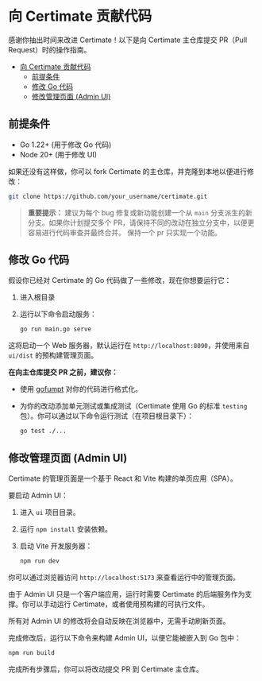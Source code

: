 # 向 Certimate 贡献代码

感谢你抽出时间来改进 Certimate！以下是向 Certimate 主仓库提交 PR（Pull Request）时的操作指南。

- [向 Certimate 贡献代码](#向-certimate-贡献代码)
  - [前提条件](#前提条件)
  - [修改 Go 代码](#修改-go-代码)
  - [修改管理页面 (Admin UI)](#修改管理页面-admin-ui)

## 前提条件

- Go 1.22+ (用于修改 Go 代码)
- Node 20+ (用于修改 UI)

如果还没有这样做，你可以 fork Certimate 的主仓库，并克隆到本地以便进行修改：

```bash
git clone https://github.com/your_username/certimate.git
```

> **重要提示：**
> 建议为每个 bug 修复或新功能创建一个从 `main` 分支派生的新分支。如果你计划提交多个 PR，请保持不同的改动在独立分支中，以便更容易进行代码审查并最终合并。
> 保持一个 pr 只实现一个功能。

## 修改 Go 代码

假设你已经对 Certimate 的 Go 代码做了一些修改，现在你想要运行它：

1. 进入根目录
2. 运行以下命令启动服务：

   ```bash
   go run main.go serve
   ```

这将启动一个 Web 服务器，默认运行在 `http://localhost:8090`，并使用来自 `ui/dist` 的预构建管理页面。

**在向主仓库提交 PR 之前，建议你：**

- 使用 [gofumpt](https://github.com/mvdan/gofumpt) 对你的代码进行格式化。

- 为你的改动添加单元测试或集成测试（Certimate 使用 Go 的标准 `testing` 包）。你可以通过以下命令运行测试（在项目根目录下）：

  ```bash
  go test ./...
  ```

## 修改管理页面 (Admin UI)

Certimate 的管理页面是一个基于 React 和 Vite 构建的单页应用（SPA）。

要启动 Admin UI：

1. 进入 `ui` 项目目录。

2. 运行 `npm install` 安装依赖。

3. 启动 Vite 开发服务器：

   ```bash
   npm run dev
   ```

你可以通过浏览器访问 `http://localhost:5173` 来查看运行中的管理页面。

由于 Admin UI 只是一个客户端应用，运行时需要 Certimate 的后端服务作为支撑。你可以手动运行 Certimate，或者使用预构建的可执行文件。

所有对 Admin UI 的修改将会自动反映在浏览器中，无需手动刷新页面。

完成修改后，运行以下命令来构建 Admin UI，以便它能被嵌入到 Go 包中：

```bash
npm run build
```

完成所有步骤后，你可以将改动提交 PR 到 Certimate 主仓库。
